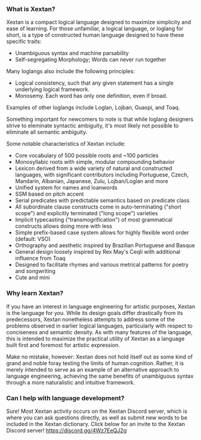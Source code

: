 ### What is Xextan? ###

Xextan is a compact logical language designed to maximize simplicity and ease of learning.
For those unfamiliar, a logical language, or loglang for short, is a type of constructed human language designed to have these specific traits:

* Unambiguous syntax and machine parsability
* Self-segregating Morphology; Words can never run together

Many loglangs also include the following principles:

* Logical consistency, such that any given statement has a single underlying logical framework.
* Monosemy. Each word has only one definition, even if broad.

Examples of other loglangs include Loglan, Lojban, Guaspi, and Toaq.

Something important for newcomers to note is that while loglang designers strive to eleminate syntactic ambiguity, it's most likely not possible to eliminate all semantic ambiguity.

Some notable characteristics of Xextan include:

* Core vocabulary of 500 possible roots and ~100 particles
* Monosyllabic roots with simple, modular compounding behavior
* Lexicon derived from a wide variety of natural and constructed languages, with significant contributors including Portuguese, Czech, Mandarin, Albanian, Japanese, Zulu, Lojban/Loglan and more
* Unified system for names and loanwords
* SSM based on pitch accent
* Serial predicates with predictable semantics based on predicate class
* All subordinate clause constructs come in auto-terminating ("short scope") and explicitly terminated ("long scope") varieties
* Implicit typecasting ("transmogrification") of most grammatical constructs allows doing more with less
* Simple prefix-based case system allows for highly flexible word order (default: VSO)
* Orthography and aesthetic inspired by Brazilian Portuguese and Basque
* General design loosely inspired by Rex May's Ceqli with additional influence from Toaq
* Designed to facilitate rhymes and various metrical patterns for poetry and songwriting
* Cute and mini

### Why learn Xextan? ###

If you have an interest in language engineering for artistic purposes, Xextan is the language for you. While its design goals differ drastically from its predecessors, Xextan nonetheless attempts to address some of the problems observed in earlier logical languages, particularly with respect to conciseness and semantic density. As with many features of the language, this is intended to maximize the practical utility of Xextan as a language built first and foremost for artistic expression.

Make no mistake, however: Xextan does not hold itself out as some kind of grand and noble foray testing the limits of human cognition. Rather, it is merely intended to serve as an example of an alternative approach to language engineering, achieving the same benefits of unambiguous syntax through a more naturalistic and intuitive framework.

### Can I help with language development? ###

Sure! Most Xextan activity occurs on the Xextan Discord server, which is where you can ask questions directly, as well as submit new words to be included in the Xextan dictionary. Click below for an invite to the Xextan Discord server!
https://discord.gg/4Wz7EeQJ2g